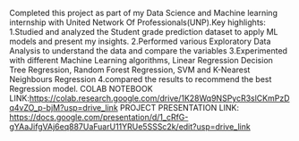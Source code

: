 Completed this project as part of my Data Science and Machine learning internship with United Network Of Professionals(UNP).Key highlights:
1.Studied and analyzed the Student grade prediction dataset to apply ML models and present my insights.
2.Performed various Exploratory Data Analysis to understand the data and compare the variables
3.Experimented with different Machine Learning algorithms, Linear Regression Decision Tree Regression, Random Forest Regression, SVM and K-Nearest Neighbours Regression
4.compared the results to recommend the best Regression model.
COLAB NOTEBOOK LINK:https://colab.research.google.com/drive/1K28Wq9NSPycR3slCKmPzDq4vZO_p-bjM?usp=drive_link
PROJECT PRESENTATION LINK:
https://docs.google.com/presentation/d/1_cRfG-gYAaJifgVAj6eq887UaFuarU11YRUe5SSSc2k/edit?usp=drive_link

